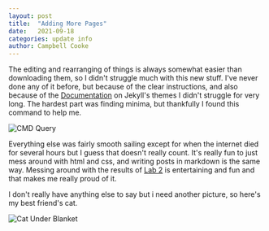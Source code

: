 ```yaml
---
layout: post
title:  "Adding More Pages"
date:   2021-09-18
categories: update info
author: Campbell Cooke
---
```


The editing and rearranging of things is always somewhat easier than downloading them, so I didn't struggle much with this new stuff.
I've never done any of it before, but because of the clear instructions, and also because of the [Documentation][jekyll] on Jekyll's
themes I didn't struggle for very long. The hardest part was finding minima, but thankfully I found this command to help me.

![CMD Query](/blog/images/rubypath.png)

Everything else was fairly smooth sailing except for when the internet died for several hours but I guess that doesn't really count.
It's really fun to just mess around with html and css, and writing posts in markdown is the same way. Messing around with the results
of [Lab 2][quiz] is entertaining and fun and that makes me really proud of it.

I don't really have anything else to say but i need another picture, so here's my best friend's cat.

![Cat Under Blanket](/blog/images/nutter.png)



[jekyll]: https://jekyllrb.com/docs/themes/
[quiz]: https://cookec98.github.io/csci340lab2/

